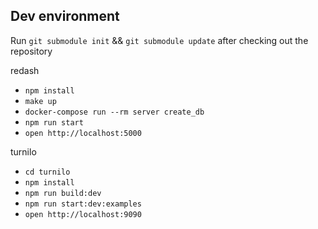 ## Dev environment

Run `git submodule init` && `git submodule update` after checking out the repository

redash

* `npm install`
* `make up`
* `docker-compose run --rm server create_db`
* `npm run start`
* `open http://localhost:5000`

turnilo

* `cd turnilo`
* `npm install`
* `npm run build:dev`
* `npm run start:dev:examples`
* `open http://localhost:9090`
